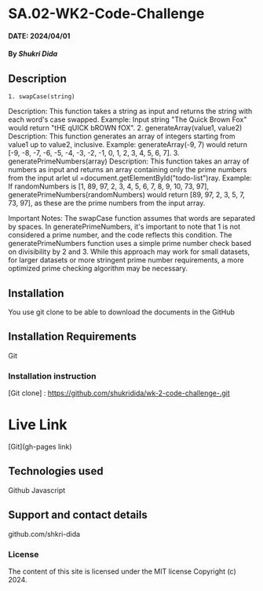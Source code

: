 
# SA.02-WK2-Code-Challenge

#### DATE: 2024/04/01

#### By *Shukri Dida*

## Description

    1. swapCase(string)
Description: This function takes a string as input and returns the string with each word's case swapped.
Example: Input string "The Quick Brown Fox" would return "tHE qUICK bROWN fOX".
    2. generateArray(value1, value2)
Description: This function generates an array of integers starting from value1 up to value2, inclusive.
Example: generateArray(-9, 7) would return [-9, -8, -7, -6, -5, -4, -3, -2, -1, 0, 1, 2, 3, 4, 5, 6, 7].
    3. generatePrimeNumbers(array)
Description: This function takes an array of numbers as input and returns an array containing only the prime numbers from the input arlet ul =document.getElementById("todo-list")ray.
Example: If randomNumbers is [1, 89, 97, 2, 3, 4, 5, 6, 7, 8, 9, 10, 73, 97], generatePrimeNumbers(randomNumbers) would return [89, 97, 2, 3, 5, 7, 73, 97], as these are the prime numbers from the input array.

Important Notes:
The swapCase function assumes that words are separated by spaces.
In generatePrimeNumbers, it's important to note that 1 is not considered a prime number, and the code reflects this condition.
The generatePrimeNumbers function uses a simple prime number check based on divisibility by 2 and 3. While this approach may work for small datasets, for larger datasets or more stringent prime number requirements, a more optimized prime checking algorithm may be necessary.

## Installation

You use git clone to be able to download the documents in the GitHub

## Installation Requirements

Git

### Installation instruction

[Git clone] : https://github.com/shukridida/wk-2-code-challenge-.git

# Live Link

[Git](gh-pages link)

## Technologies used

Github
Javascript

## Support and contact details

github.com/shkri-dida

### License

The content of this site is licensed under the MIT license
Copyright (c) 2024.
